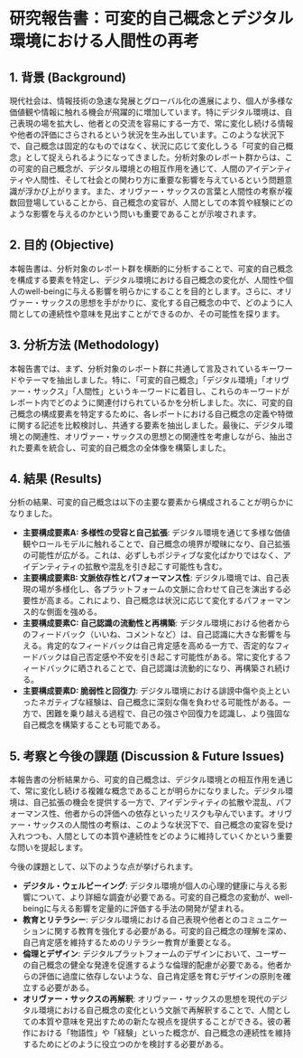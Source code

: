 # 研究報告書：可変的自己概念とデジタル環境における人間性の再考

## 1. 背景 (Background)
現代社会は、情報技術の急速な発展とグローバル化の進展により、個人が多様な価値観や情報に触れる機会が飛躍的に増加しています。特にデジタル環境は、自己表現の場を拡大し、他者との交流を容易にする一方で、常に変化し続ける情報や他者の評価にさらされるという状況を生み出しています。このような状況下で、自己概念は固定的なものではなく、状況に応じて変化しうる「可変的自己概念」として捉えられるようになってきました。分析対象のレポート群からは、この可変的自己概念が、デジタル環境との相互作用を通じて、人間のアイデンティティや人間性、そして社会との関わり方に重要な影響を与えているという問題意識が浮かび上がります。また、オリヴァー・サックスの言葉と人間性の考察が複数回登場していることから、自己概念の変容が、人間としての本質や経験にどのような影響を与えるのかという問いも重要であることが示唆されます。

## 2. 目的 (Objective)
本報告書は、分析対象のレポート群を横断的に分析することで、可変的自己概念を構成する要素を特定し、デジタル環境における自己概念の変化が、人間性や個人のwell-beingに与える影響を明らかにすることを目的とします。さらに、オリヴァー・サックスの思想を手がかりに、変化する自己概念の中で、どのように人間としての連続性や意味を見出すことができるのか、その可能性を探ります。

## 3. 分析方法 (Methodology)
本報告書では、まず、分析対象のレポート群に共通して言及されているキーワードやテーマを抽出しました。特に、「可変的自己概念」「デジタル環境」「オリヴァー・サックス」「人間性」というキーワードに着目し、これらのキーワードがレポート内でどのように関連付けられているかを分析しました。次に、可変的自己概念の構成要素を特定するために、各レポートにおける自己概念の定義や特徴に関する記述を比較検討し、共通する要素を抽出しました。最後に、デジタル環境との関連性、オリヴァー・サックスの思想との関連性を考慮しながら、抽出された要素を統合し、可変的自己概念の全体像を構築しました。

## 4. 結果 (Results)
分析の結果、可変的自己概念は以下の主要な要素から構成されることが明らかになりました。

- **主要構成要素A: 多様性の受容と自己拡張**: デジタル環境を通じて多様な価値観やロールモデルに触れることで、自己概念の境界が曖昧になり、自己拡張の可能性が広がる。これは、必ずしもポジティブな変化ばかりではなく、アイデンティティの拡散や混乱を引き起こす可能性も含む。
- **主要構成要素B: 文脈依存性とパフォーマンス性**: デジタル環境では、自己表現の場が多様化し、各プラットフォームの文脈に合わせて自己を演出する必要性が高まる。これにより、自己概念は状況に応じて変化するパフォーマンス的な側面を強める。
- **主要構成要素C: 自己認識の流動性と再構築**: デジタル環境における他者からのフィードバック（いいね、コメントなど）は、自己認識に大きな影響を与える。肯定的なフィードバックは自己肯定感を高める一方で、否定的なフィードバックは自己否定感や不安を引き起こす可能性がある。常に変化するフィードバックに晒されることで、自己認識は流動的になり、再構築され続ける。
- **主要構成要素D: 脆弱性と回復力**: デジタル環境における誹謗中傷や炎上といったネガティブな経験は、自己概念に深刻な傷を負わせる可能性がある。一方で、困難を乗り越える過程で、自己の強さや回復力を認識し、より強固な自己概念を構築することも可能である。

## 5. 考察と今後の課題 (Discussion & Future Issues)
本報告書の分析結果から、可変的自己概念は、デジタル環境との相互作用を通じて、常に変化し続ける複雑な概念であることが明らかになりました。デジタル環境は、自己拡張の機会を提供する一方で、アイデンティティの拡散や混乱、パフォーマンス性、他者からの評価への依存といったリスクも孕んでいます。オリヴァー・サックスの人間性の考察は、このような状況下で、自己概念の変容を受け入れつつも、人間としての本質や連続性をどのように維持していくかという重要な問いを提起します。

今後の課題として、以下のような点が挙げられます。

*   **デジタル・ウェルビーイング**: デジタル環境が個人の心理的健康に与える影響について、より詳細な調査が必要である。可変的自己概念の変動が、well-beingに与える影響を定量的に評価する手法の開発が望まれる。
*   **教育とリテラシー**: デジタル環境における自己表現や他者とのコミュニケーションに関する教育を強化する必要がある。可変的自己概念の理解を深め、自己肯定感を維持するためのリテラシー教育が重要となる。
*   **倫理とデザイン**: デジタルプラットフォームのデザインにおいて、ユーザーの自己概念の健全な発達を促進するような倫理的配慮が必要である。他者からの評価に過度に依存しないような、自己肯定感を育むデザインの原則を確立する必要がある。
*   **オリヴァー・サックスの再解釈**: オリヴァー・サックスの思想を現代のデジタル環境における自己概念の変化という文脈で再解釈することで、人間としての本質や意味を見出すための新たな視点を提供することができる。彼の著作における「物語性」や「経験」といった概念が、自己概念の連続性を維持するためにどのように役立つのかを検討する必要がある。
